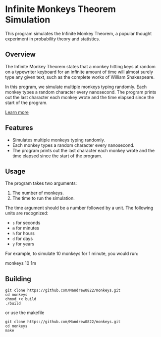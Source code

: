 # Infinite Monkeys Theorem Simulation

This program simulates the Infinite Monkey Theorem, a popular thought experiment in probability theory and statistics.

## Overview

The Infinite Monkey Theorem states that a monkey hitting keys at random on a typewriter keyboard for an infinite amount of time will almost surely type any given text, such as the complete works of William Shakespeare.

In this program, we simulate multiple monkeys typing randomly. Each monkey types a random character every nanosecond. The program prints out the last character each monkey wrote and the time elapsed since the start of the program.

[Learn more](https://en.wikipedia.org/wiki/Infinite_monkey_theorem)

## Features

- Simulates multiple monkeys typing randomly.
- Each monkey types a random character every nanosecond.
- The program prints out the last character each monkey wrote and the time elapsed since the start of the program.

## Usage

The program takes two arguments:

1. The number of monkeys.
2. The time to run the simulation.

The time argument should be a number followed by a unit. The following units are recognized:

- `s` for seconds
- `m` for minutes
- `h` for hours
- `d` for days
- `y` for years

For example, to simulate 10 monkeys for 1 minute, you would run:

monkeys 10 1m


## Building

    git clone https://github.com/Mandrew0822/monkeys.git
    cd monkeys
    chmod +x build
    ./build
    
or use the makefile

    git clone https://github.com/Mandrew0822/monkeys.git
    cd monkeys
    make


